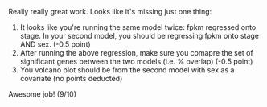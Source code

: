 Really really great work. Looks like it's missing just one thing:
1. It looks like you're running the same model twice: fpkm regressed onto stage. In your second model, you should be regressing fpkm onto stage AND sex. (-0.5 point)
2. After running the above regression, make sure you comapre the set of significant genes between the two models (i.e. % overlap) (-0.5 point)
3. You volcano plot should be from the second model with sex as a covariate (no points deducted)

Awesome job!
(9/10)
